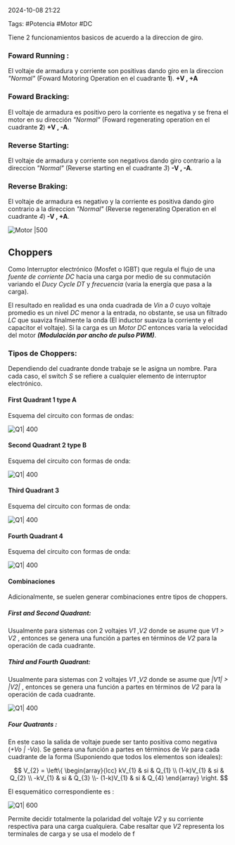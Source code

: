 2024-10-08 21:22

Tags: #Potencia #Motor #DC  

Tiene 2 funcionamientos basicos de acuerdo a la direccion de giro.
### Foward Running : 
El voltaje de armadura y corriente son positivas dando giro en la direccion _"Normal"_ (Foward Motoring Operation en el cuadrante **1**). **+V , +A** 

### Foward Bracking:
El voltaje de armadura es positivo pero la corriente es negativa y se frena el motor en su dirección _"Normal"_ (Foward regenerating operation en el cuadrante **2**) **+V , -A**.

### Reverse Starting:
El voltaje de armadura y corriente son negativos dando giro contrario a la direccion _"Normal"_ (Reverse starting en el cuadrante _3_) **-V , -A**.

### Reverse Braking:
El voltaje de armadura es negativo y la corriente es positiva dando giro contrario a la direccion _"Normal"_ (Reverse regenerating Operation en el cuadrante _4_) **-V , +A**.

![Motor |500](Imagenes/MotorDc_1.jpeg )

## Choppers 

Como Interruptor electrónico (Mosfet o IGBT) que regula el flujo de una _fuente de corriente DC_ hacia una carga por medio de su conmutación variando el _Ducy Cycle DT_ y _frecuencia_ (varia la energía que pasa a la carga). 

El resultado en realidad es una onda cuadrada de _Vin_ a _0_ cuyo voltaje promedio es un nivel _DC_ menor a la entrada, no obstante, se usa un filtrado _LC_ que suaviza finalmente la onda (El inductor suaviza la corriente y el capacitor el voltaje). Si la carga es un _Motor DC_ entonces varia la velocidad del motor ***(Modulación por ancho de pulso PWM)***.

### Tipos de Choppers:
Dependiendo del cuadrante donde trabaje se le asigna un nombre. Para cada caso, el switch _S_ se refiere a cualquier elemento de interruptor electrónico.
#### First Quadrant 1 type A
Esquema del circuito con formas de ondas:

![Q1| 400](Imagenes/Q1.jpeg)

#### Second Quadrant 2 type B
Esquema del circuito con formas de onda:

![Q1| 400](Imagenes/Q2.jpeg)
#### Third Quadrant 3 
Esquema del circuito con formas de onda:

![Q1| 400](Imagenes/Q3.jpeg)
#### Fourth Quadrant 4
Esquema del circuito con formas de onda:

![Q1| 400](Imagenes/Q4.jpeg)
#### Combinaciones
Adicionalmente, se suelen generar combinaciones entre tipos de choppers. 
##### First and Second Quadrant:
Usualmente para sistemas con 2 voltajes _V1_ ,_V2_ donde se asume que _V1 > V2_ , entonces se genera una función a partes en términos de _V2_  para la operación de cada cuadrante.
##### Third and Fourth Quadrant:
Usualmente para sistemas con 2 voltajes _V1_ ,_V2_ donde se asume que _|V1| > |V2|_ , entonces se genera una función a partes en términos de _V2_  para la operación de cada cuadrante.

![Q1| 400](Imagenes/Q1Q2Q3Q4.jpeg)

##### Four Quatrants :
En este caso la salida de voltaje puede ser tanto positiva como negativa (_+Vo | -Vo_). Se genera una función a partes en términos de _Ve_ para cada cuadrante de la forma (Suponiendo que todos los elementos son ideales): 

$$ V_{2} = 
\left\{ \begin{array}{lcc} kV_{1} & si & Q_{1}
\\ (1-k)V_{1} & si & Q_{2}
\\ -kV_{1} & si & Q_{3}
\\- (1-k)V_{1} & si & Q_{4} \end{array} \right.
$$

El esquemático correspondiente es :

![Q1| 600](Imagenes/Q444.jpeg)

Permite decidir totalmente la polaridad del voltaje _V2_ y su corriente respectiva para una carga cualquiera. Cabe resaltar que _V2_ representa los terminales de carga y se usa el modelo de f
